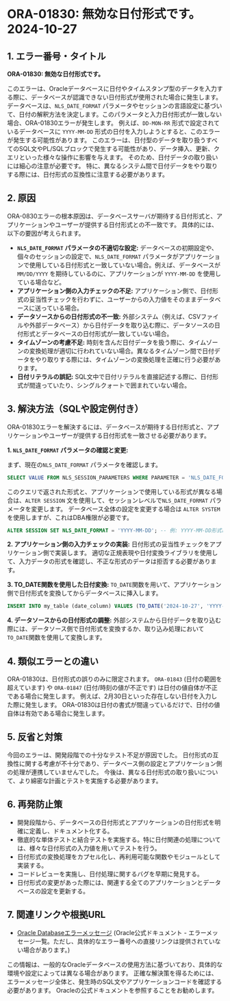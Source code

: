 # ORA-01830: 無効な日付形式です。 2024-10-27

## 1. エラー番号・タイトル

**ORA-01830: 無効な日付形式です。**

このエラーは、Oracleデータベースに日付やタイムスタンプ型のデータを入力する際に、データベースが認識できない日付形式が使用された場合に発生します。  データベースは、`NLS_DATE_FORMAT` パラメータやセッションの言語設定に基づいて、日付の解釈方法を決定します。このパラメータと入力日付形式が一致しない場合、ORA-01830エラーが発生します。  例えば、`DD-MON-RR` 形式で設定されているデータベースに `YYYY-MM-DD` 形式の日付を入力しようとすると、このエラーが発生する可能性があります。  このエラーは、日付型のデータを取り扱うすべてのSQL文やPL/SQLブロックで発生する可能性があり、データ挿入、更新、クエリといった様々な操作に影響を与えます。  そのため、日付データの取り扱いには細心の注意が必要です。  特に、異なるシステム間で日付データをやり取りする際には、日付形式の互換性に注意する必要があります。


## 2. 原因

ORA-0830エラーの根本原因は、データベースサーバが期待する日付形式と、アプリケーションやユーザーが提供する日付形式との不一致です。  具体的には、以下の要因が考えられます。

* **`NLS_DATE_FORMAT` パラメータの不適切な設定:** データベースの初期設定や、個々のセッションの設定で、`NLS_DATE_FORMAT` パラメータがアプリケーションで使用している日付形式と一致していない場合。例えば、データベースが`MM/DD/YYYY` を期待しているのに、アプリケーションが `YYYY-MM-DD` を使用している場合など。
* **アプリケーション側の入力チェックの不足:** アプリケーション側で、日付形式の妥当性チェックを行わずに、ユーザーからの入力値をそのままデータベースに送っている場合。
* **データソースからの日付形式の不一致:** 外部システム（例えば、CSVファイルや外部データベース）から日付データを取り込む際に、データソースの日付形式とデータベースの日付形式が一致していない場合。
* **タイムゾーンの考慮不足:** 時刻を含んだ日付データを扱う際に、タイムゾーンの変換処理が適切に行われていない場合。異なるタイムゾーン間で日付データをやり取りする際には、タイムゾーンの変換処理を正確に行う必要があります。
* **日付リテラルの誤記:** SQL文中で日付リテラルを直接記述する際に、日付形式が間違っていたり、シングルクォートで囲まれていない場合。


## 3. 解決方法（SQLや設定例付き）

ORA-01830エラーを解決するには、データベースが期待する日付形式と、アプリケーションやユーザーが提供する日付形式を一致させる必要があります。

**1. `NLS_DATE_FORMAT` パラメータの確認と変更:**

まず、現在の`NLS_DATE_FORMAT` パラメータを確認します。

```sql
SELECT VALUE FROM NLS_SESSION_PARAMETERS WHERE PARAMETER = 'NLS_DATE_FORMAT';
```

このクエリで返された形式と、アプリケーションで使用している形式が異なる場合は、`ALTER SESSION` 文を使用して、セッションレベルで`NLS_DATE_FORMAT` パラメータを変更します。  データベース全体の設定を変更する場合は `ALTER SYSTEM` を使用しますが、これはDBA権限が必要です。

```sql
ALTER SESSION SET NLS_DATE_FORMAT = 'YYYY-MM-DD'; -- 例: YYYY-MM-DD形式に変更
```

**2. アプリケーション側の入力チェックの実装:**  日付形式の妥当性チェックをアプリケーション側で実装します。  適切な正規表現や日付変換ライブラリを使用して、入力データの形式を確認し、不正な形式のデータは拒否する必要があります。

**3. TO_DATE関数を使用した日付変換:**  `TO_DATE`関数を用いて、アプリケーション側で日付形式を変換してからデータベースに挿入します。


```sql
INSERT INTO my_table (date_column) VALUES (TO_DATE('2024-10-27', 'YYYY-MM-DD'));
```

**4. データソースからの日付形式の調整:** 外部システムから日付データを取り込む際には、データソース側で日付形式を変換するか、取り込み処理において`TO_DATE`関数を使用して変換します。


## 4. 類似エラーとの違い

ORA-01830は、日付形式の誤りのみに限定されます。  `ORA-01843` (日付の範囲を超えています) や `ORA-01847` (日付/時刻の値が不正です) は日付の値自体が不正である場合に発生します。  例えば、2月30日といった存在しない日付を入力した際に発生します。  ORA-01830は日付の書式が間違っているだけで、日付の値自体は有効である場合に発生します。


## 5. 反省と対策

今回のエラーは、開発段階での十分なテスト不足が原因でした。  日付形式の互換性に関する考慮が不十分であり、データベース側の設定とアプリケーション側の処理が連携していませんでした。  今後は、異なる日付形式の取り扱いについて、より綿密な計画とテストを実施する必要があります。


## 6. 再発防止策

* 開発段階から、データベースの日付形式とアプリケーションの日付形式を明確に定義し、ドキュメント化する。
* 徹底的な単体テストと結合テストを実施する。特に日付関連の処理については、様々な日付形式の入力値を用いてテストを行う。
* 日付形式の変換処理をカプセル化し、再利用可能な関数やモジュールとして実装する。
* コードレビューを実施し、日付処理に関するバグを早期に発見する。
* 日付形式の変更があった際には、関連する全てのアプリケーションとデータベースの設定を更新する。


## 7. 関連リンクや根拠URL

* [Oracle Databaseエラーメッセージ](https://docs.oracle.com/cd/B19306_01/server.102/b14200/errcodes.htm)  (Oracle公式ドキュメント - エラーメッセージ一覧。ただし、具体的なエラー番号への直接リンクは提供されていない場合があります。)


この情報は、一般的なOracleデータベースの使用方法に基づいており、具体的な環境や設定によっては異なる場合があります。  正確な解決策を得るためには、エラーメッセージ全体と、発生時のSQL文やアプリケーションコードを確認する必要があります。  Oracleの公式ドキュメントを参照することをお勧めします。
